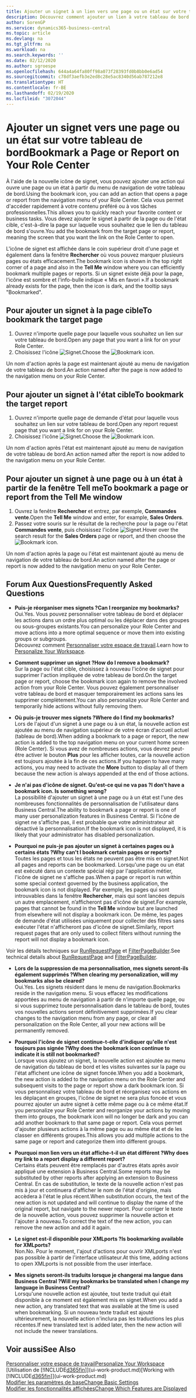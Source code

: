 ```yaml
---
title: Ajouter un signet à un lien vers une page ou un état sur votre tableau de bord | Microsoft Docs
description: Découvrez comment ajouter un lien à votre tableau de bord.
author: SorenGP
ms.service: dynamics365-business-central
ms.topic: article
ms.devlang: na
ms.tgt_pltfrm: na
ms.workload: na
ms.search.keywords: ''
ms.date: 02/12/2020
ms.author: sgroespe
ms.openlocfilehash: 644a4a64fa80ff98a073f28393fd0b8bb0e6ad54
ms.sourcegitcommit: c78df3aefb3e2ed8c28e5ac8340d56ab787212e8
ms.translationtype: HT
ms.contentlocale: fr-BE
ms.lasthandoff: 02/19/2020
ms.locfileid: "3072044"
---
```

# <a name="bookmark-a-page-or-report-on-your-role-center"></a><span data-ttu-id="21114-103">Ajouter un signet vers une page ou un état sur votre tableau de bord</span><span class="sxs-lookup"><span data-stu-id="21114-103">Bookmark a Page or Report on Your Role Center</span></span>
<span data-ttu-id="21114-104">À l'aide de la nouvelle icône de signet, vous pouvez ajouter une action qui ouvre une page ou un état à partir du menu de navigation de votre tableau de bord.</span><span class="sxs-lookup"><span data-stu-id="21114-104">Using the bookmark icon, you can add an action that opens a page or report from the navigation menu of your Role Center.</span></span> <span data-ttu-id="21114-105">Cela vous permet d'accéder rapidement à votre contenu préféré ou à vos tâches professionnelles.</span><span class="sxs-lookup"><span data-stu-id="21114-105">This allows you to quickly reach your favorite content or business tasks.</span></span> <span data-ttu-id="21114-106">Vous devez ajouter le signet à partir de la page ou de l'état cible, c'est-à-dire la page sur laquelle vous souhaitez que le lien du tableau de bord s'ouvre.</span><span class="sxs-lookup"><span data-stu-id="21114-106">You add the bookmark from the target page or report, meaning the screen that you want the link on the Role Center to open.</span></span>

<span data-ttu-id="21114-107">L'icône de signet est affichée dans le coin supérieur droit d'une page et également dans la fenêtre **Rechercher** où vous pouvez marquer plusieurs pages ou états efficacement.</span><span class="sxs-lookup"><span data-stu-id="21114-107">The bookmark icon is shown in the top right corner of a page and also in the **Tell Me** window where you can efficiently bookmark multiple pages or reports.</span></span> <span data-ttu-id="21114-108">Si un signet existe déjà pour la page, l'icône est sombre et l'info-bulle indique « Mis en favori ».</span><span class="sxs-lookup"><span data-stu-id="21114-108">If a bookmark already exists for the page, then the icon is dark, and the tooltip says "Bookmarked".</span></span>

## <a name="to-bookmark-the-target-page"></a><span data-ttu-id="21114-109">Pour ajouter un signet à la page cible</span><span class="sxs-lookup"><span data-stu-id="21114-109">To bookmark the target page</span></span>
1. <span data-ttu-id="21114-110">Ouvrez n'importe quelle page pour laquelle vous souhaitez un lien sur votre tableau de bord.</span><span class="sxs-lookup"><span data-stu-id="21114-110">Open any page that you want a link for on your Role Center.</span></span>
2. <span data-ttu-id="21114-111">Choisissez l'icône ![Signet](media/ui_bookmark_icon.png "Signet").</span><span class="sxs-lookup"><span data-stu-id="21114-111">Choose the ![Bookmark](media/ui_bookmark_icon.png "Bookmark") icon.</span></span>

<span data-ttu-id="21114-112">Un nom d'action après la page est maintenant ajouté au menu de navigation de votre tableau de bord.</span><span class="sxs-lookup"><span data-stu-id="21114-112">An action named after the page is now added to the navigation menu on your Role Center.</span></span>

## <a name="to-bookmark-the-target-report"></a><span data-ttu-id="21114-113">Pour ajouter un signet à l'état cible</span><span class="sxs-lookup"><span data-stu-id="21114-113">To bookmark the target report</span></span>
1. <span data-ttu-id="21114-114">Ouvrez n'importe quelle page de demande d'état pour laquelle vous souhaitez un lien sur votre tableau de bord.</span><span class="sxs-lookup"><span data-stu-id="21114-114">Open any report request page that you want a link for on your Role Center.</span></span>
2. <span data-ttu-id="21114-115">Choisissez l'icône ![Signet](media/ui_bookmark_icon.png "Signet").</span><span class="sxs-lookup"><span data-stu-id="21114-115">Choose the ![Bookmark](media/ui_bookmark_icon.png "Bookmark") icon.</span></span>

<span data-ttu-id="21114-116">Un nom d'action après l'état est maintenant ajouté au menu de navigation de votre tableau de bord.</span><span class="sxs-lookup"><span data-stu-id="21114-116">An action named after the report is now added to the navigation menu on your Role Center.</span></span>

## <a name="to-bookmark-a-page-or-report-from-the-tell-me-window"></a><span data-ttu-id="21114-117">Pour ajouter un signet à une page ou à un état à partir de la fenêtre Tell me</span><span class="sxs-lookup"><span data-stu-id="21114-117">To bookmark a page or report from the Tell Me window</span></span>
1. <span data-ttu-id="21114-118">Ouvrez la fenêtre **Rechercher** et entrez, par exemple, **Commandes vente**.</span><span class="sxs-lookup"><span data-stu-id="21114-118">Open the **Tell Me** window and enter, for example, **Sales Orders**.</span></span>
2. <span data-ttu-id="21114-119">Passez votre souris sur le résultat de la recherche pour la page ou l'état **Commandes vente**, puis choisissez l'icône ![Signet](media/ui_bookmark_icon.png "Signet").</span><span class="sxs-lookup"><span data-stu-id="21114-119">Hover over the search result for the **Sales Orders** page or report, and then choose the ![Bookmark](media/ui_bookmark_icon.png "Bookmark") icon.</span></span>

<span data-ttu-id="21114-120">Un nom d'action après la page ou l'état est maintenant ajouté au menu de navigation de votre tableau de bord.</span><span class="sxs-lookup"><span data-stu-id="21114-120">An action named after the page or report is now added to the navigation menu on your Role Center.</span></span>


## <a name="frequently-asked-questions"></a><span data-ttu-id="21114-121">Forum Aux Questions</span><span class="sxs-lookup"><span data-stu-id="21114-121">Frequently Asked Questions</span></span>  

- <span data-ttu-id="21114-122">**Puis-je réorganiser mes signets ?**</span><span class="sxs-lookup"><span data-stu-id="21114-122">**Can I reorganize my bookmarks?**</span></span>  
<span data-ttu-id="21114-123">Oui.</span><span class="sxs-lookup"><span data-stu-id="21114-123">Yes.</span></span> <span data-ttu-id="21114-124">Vous pouvez personnaliser votre tableau de bord et déplacer les actions dans un ordre plus optimal ou les déplacer dans des groupes ou sous-groupes existants.</span><span class="sxs-lookup"><span data-stu-id="21114-124">You can personalize your Role Center and move actions into a more optimal sequence or move them into existing groups or subgroups.</span></span>  
<span data-ttu-id="21114-125">Découvrez comment [Personnaliser votre espace de travail](ui-personalization-user.md).</span><span class="sxs-lookup"><span data-stu-id="21114-125">Learn how to [Personalize Your Workspace](ui-personalization-user.md).</span></span>

- <span data-ttu-id="21114-126">**Comment supprimer un signet ?**</span><span class="sxs-lookup"><span data-stu-id="21114-126">**How do I remove a bookmark?**</span></span>  
<span data-ttu-id="21114-127">Sur la page ou l'état cible, choisissez à nouveau l'icône de signet pour supprimer l'action impliquée de votre tableau de bord.</span><span class="sxs-lookup"><span data-stu-id="21114-127">On the target page or report, choose the bookmark icon again to remove the involved action from your Role Center.</span></span> <span data-ttu-id="21114-128">Vous pouvez également personnaliser votre tableau de bord et masquer temporairement les actions sans les supprimer complètement.</span><span class="sxs-lookup"><span data-stu-id="21114-128">You can also personalize your Role Center and temporarily hide actions without fully removing them.</span></span>

- <span data-ttu-id="21114-129">**Où puis-je trouver mes signets ?**</span><span class="sxs-lookup"><span data-stu-id="21114-129">**Where do I find my bookmarks?**</span></span>  
<span data-ttu-id="21114-130">Lors de l'ajout d'un signet à une page ou à un état, la nouvelle action est ajoutée au menu de navigation supérieur de votre écran d'accueil actuel (tableau de bord).</span><span class="sxs-lookup"><span data-stu-id="21114-130">When adding a bookmark to a page or report, the new action is added to the top navigation menu on your current home screen (Role Center).</span></span> <span data-ttu-id="21114-131">Si vous avez de nombreuses actions, vous devrez peut-être activer le bouton **Plus** pour les afficher toutes, car la nouvelle action est toujours ajoutée à la fin de ces actions.</span><span class="sxs-lookup"><span data-stu-id="21114-131">If you happen to have many actions, you may need to activate the **More** button to display all of them because the new action is always appended at the end of those actions.</span></span>
<!-- Should we add a screenshot here? -->

- <span data-ttu-id="21114-132">**Je n'ai pas d'icône de signet. Qu'est-ce qui ne va pas ?**</span><span class="sxs-lookup"><span data-stu-id="21114-132">**I don't have a bookmark icon. Is something wrong?**</span></span>  
<span data-ttu-id="21114-133">La possibilité d'ajouter un signet à une page ou à un état est l'une des nombreuses fonctionnalités de personnalisation de l'utilisateur dans Business Central.</span><span class="sxs-lookup"><span data-stu-id="21114-133">The ability to bookmark a page or report is one of many user personalization features in Business Central.</span></span> <span data-ttu-id="21114-134">Si l'icône de signet ne s'affiche pas, il est probable que votre administrateur ait désactivé la personnalisation.</span><span class="sxs-lookup"><span data-stu-id="21114-134">If the bookmark icon is not displayed, it is likely that your administrator has disabled personalization.</span></span>

- <span data-ttu-id="21114-135">**Pourquoi ne puis-je pas ajouter un signet à certaines pages ou à certains états ?**</span><span class="sxs-lookup"><span data-stu-id="21114-135">**Why can't I bookmark certain pages or reports?**</span></span>  
<span data-ttu-id="21114-136">Toutes les pages et tous les états ne peuvent pas être mis en signet.</span><span class="sxs-lookup"><span data-stu-id="21114-136">Not all pages and reports can be bookmarked.</span></span> <span data-ttu-id="21114-137">Lorsqu'une page ou un état est exécuté dans un contexte spécial régi par l'application métier, l'icône de signet ne s'affiche pas.</span><span class="sxs-lookup"><span data-stu-id="21114-137">When a page or report is run within some special context governed by the business application, the bookmark icon is not displayed.</span></span> <span data-ttu-id="21114-138">Par exemple, les pages qui sont introuvables dans la fenêtre **Rechercher**, mais qui sont lancées depuis un autre emplacement, n’afficheront pas d’icône de signet.</span><span class="sxs-lookup"><span data-stu-id="21114-138">For example, pages that cannot be found in the **Tell Me** window but are launched from elsewhere will not display a bookmark icon.</span></span> <span data-ttu-id="21114-139">De même, les pages de demande d'état utilisées uniquement pour collecter des filtres sans exécuter l'état n'afficheront pas d'icône de signet.</span><span class="sxs-lookup"><span data-stu-id="21114-139">Similarly, report request pages that are only used to collect filters without running the report will not display a bookmark icon.</span></span>

<span data-ttu-id="21114-140">Voir les détails techniques sur [RunRequestPage](https://docs.microsoft.com/dynamics365/business-central/dev-itpro/developer/methods-auto/report/reportinstance-runrequestpage-method) et [FilterPageBuilder](https://docs.microsoft.com/dynamics365/business-central/dev-itpro/developer/methods-auto/filterpagebuilder/filterpagebuilder-data-type).</span><span class="sxs-lookup"><span data-stu-id="21114-140">See technical details about [RunRequestPage](https://docs.microsoft.com/dynamics365/business-central/dev-itpro/developer/methods-auto/report/reportinstance-runrequestpage-method) and [FilterPageBuilder](https://docs.microsoft.com/dynamics365/business-central/dev-itpro/developer/methods-auto/filterpagebuilder/filterpagebuilder-data-type).</span></span>

- <span data-ttu-id="21114-141">**Lors de la suppression de ma personnalisation, mes signets seront-ils également supprimés ?**</span><span class="sxs-lookup"><span data-stu-id="21114-141">**When clearing my personalization, will my bookmarks also be cleared?**</span></span>  
<span data-ttu-id="21114-142">Oui.</span><span class="sxs-lookup"><span data-stu-id="21114-142">Yes.</span></span> <span data-ttu-id="21114-143">Les signets résident dans le menu de navigation.</span><span class="sxs-lookup"><span data-stu-id="21114-143">Bookmarks reside in the navigation menu.</span></span> <span data-ttu-id="21114-144">Si vous effacez les modifications apportées au menu de navigation à partir de n'importe quelle page, ou si vous supprimez toute personnalisation dans le tableau de bord, toutes vos nouvelles actions seront définitivement supprimées.</span><span class="sxs-lookup"><span data-stu-id="21114-144">If you clear changes to the navigation menu from any page, or clear all personalization on the Role Center, all your new actions will be permanently removed.</span></span>

- <span data-ttu-id="21114-145">**Pourquoi l'icône de signet continue-t-elle d'indiquer qu'elle n'est toujours pas signée ?**</span><span class="sxs-lookup"><span data-stu-id="21114-145">**Why does the bookmark icon continue to indicate it is still not bookmarked?**</span></span>  
<span data-ttu-id="21114-146">Lorsque vous ajoutez un signet, la nouvelle action est ajoutée au menu de navigation du tableau de bord et les visites suivantes sur la page ou l'état affichent une icône de signet foncée.</span><span class="sxs-lookup"><span data-stu-id="21114-146">When you add a bookmark, the new action is added to the navigation menu on the Role Center and subsequent visits to the page or report show a dark bookmark icon.</span></span> <span data-ttu-id="21114-147">Si vous personnalisez votre tableau de bord et réorganisez vos actions en les déplaçant en groupes, l'icône de signet ne sera plus foncée et vous pourrez ajouter un autre signet à cette même page ou à ce même état.</span><span class="sxs-lookup"><span data-stu-id="21114-147">If you personalize your Role Center and reorganize your actions by moving them into groups, the bookmark icon will no longer be dark and you can add another bookmark to that same page or report.</span></span> <span data-ttu-id="21114-148">Cela vous permet d'ajouter plusieurs actions à la même page ou au même état et de les classer en différents groupes.</span><span class="sxs-lookup"><span data-stu-id="21114-148">This allows you add multiple actions to the same page or report and categorize them into different groups.</span></span>

- <span data-ttu-id="21114-149">**Pourquoi mon lien vers un état affiche-t-il un état différent ?**</span><span class="sxs-lookup"><span data-stu-id="21114-149">**Why does my link to a report display a different report?**</span></span>  
<span data-ttu-id="21114-150">Certains états peuvent être remplacés par d'autres états après avoir appliqué une extension à Business Central.</span><span class="sxs-lookup"><span data-stu-id="21114-150">Some reports may be substituted by other reports after applying an extension to Business Central.</span></span> <span data-ttu-id="21114-151">En cas de substitution, le texte de la nouvelle action n'est pas mis à jour et continuera d'afficher le nom de l'état d'origine, mais accèdera à l'état le plus récent.</span><span class="sxs-lookup"><span data-stu-id="21114-151">When substitution occurs, the text of the new action is not updated and will continue to display the name of the original report, but navigate to the newer report.</span></span> <span data-ttu-id="21114-152">Pour corriger le texte de la nouvelle action, vous pouvez supprimer la nouvelle action et l'ajouter à nouveau.</span><span class="sxs-lookup"><span data-stu-id="21114-152">To correct the text of the new action, you can remove the new action and add it again.</span></span>
<!-- For more information on report substitution, see this link UNAVAILABLE AT THIS TIME -->

- <span data-ttu-id="21114-153">**Le signet est-il disponible pour XMLports ?**</span><span class="sxs-lookup"><span data-stu-id="21114-153">**Is bookmarking available for XMLports?**</span></span>  
<span data-ttu-id="21114-154">Non.</span><span class="sxs-lookup"><span data-stu-id="21114-154">No.</span></span> <span data-ttu-id="21114-155">Pour le moment, l'ajout d'actions pour ouvrir XMLports n'est pas possible à partir de l'interface utilisateur.</span><span class="sxs-lookup"><span data-stu-id="21114-155">At this time, adding actions to open XMLports is not possible from the user interface.</span></span>

- <span data-ttu-id="21114-156">**Mes signets seront-ils traduits lorsque je changerai ma langue dans Business Central ?**</span><span class="sxs-lookup"><span data-stu-id="21114-156">**Will my bookmarks be translated when I change my language in Business Central?**</span></span>  
<span data-ttu-id="21114-157">Lorsqu'une nouvelle action est ajoutée, tout texte traduit qui était disponible à ce moment est également mis en signet.</span><span class="sxs-lookup"><span data-stu-id="21114-157">When you add a new action, any translated text that was available at the time is used when bookmarking.</span></span> <span data-ttu-id="21114-158">Si un nouveau texte traduit est ajouté ultérieurement, la nouvelle action n'inclura pas les traductions les plus récentes.</span><span class="sxs-lookup"><span data-stu-id="21114-158">If new translated text is added later, then the new action will not include the newer translations.</span></span>


## <a name="see-also"></a><span data-ttu-id="21114-159">Voir aussi</span><span class="sxs-lookup"><span data-stu-id="21114-159">See Also</span></span>
[<span data-ttu-id="21114-160">Personnaliser votre espace de travail</span><span class="sxs-lookup"><span data-stu-id="21114-160">Personalize Your Workspace</span></span>](ui-personalization-user.md)  
<span data-ttu-id="21114-161">[Utilisation de [!INCLUDE[d365fin](includes/d365fin_md.md)]](ui-work-product.md)</span><span class="sxs-lookup"><span data-stu-id="21114-161">[Working with [!INCLUDE[d365fin](includes/d365fin_md.md)]](ui-work-product.md)</span></span>  
[<span data-ttu-id="21114-162">Modifier les paramètres de base</span><span class="sxs-lookup"><span data-stu-id="21114-162">Change Basic Settings</span></span>](ui-change-basic-settings.md)  
[<span data-ttu-id="21114-163">Modifier les fonctionnalités affichées</span><span class="sxs-lookup"><span data-stu-id="21114-163">Change Which Features are Displayed</span></span>](ui-experiences.md)  
